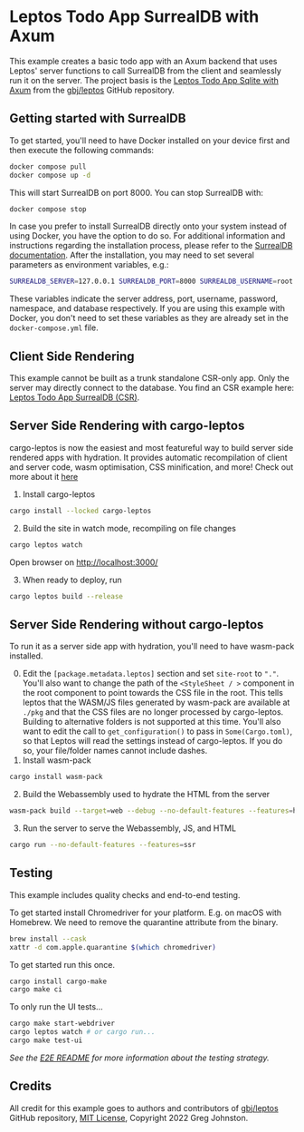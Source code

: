 # Leptos Todo App SurrealDB with Axum

This example creates a basic todo app with an Axum backend that uses Leptos' server functions to call SurrealDB from the client and seamlessly run it on the server. The project basis is the [Leptos Todo App Sqlite with Axum](https://github.com/leptos-rs/leptos/tree/7306ecccbc2c9aad7554ed900a54e5a5335f0b29/examples/todo_app_sqlite_axum) from the [gbj/leptos][leptos_repo] GitHub repository.

## Getting started with SurrealDB

To get started, you'll need to have Docker installed on your device first and then execute the following commands:

```bash
docker compose pull
docker compose up -d
```

This will start SurrealDB on port 8000. You can stop SurrealDB with: 
```bash
docker compose stop
```

In case you prefer to install SurrealDB directly onto your system instead of using Docker, you have the option to do so. For additional information and instructions regarding the installation process, please refer to the [SurrealDB documentation](https://surrealdb.com/docs/installation). After the installation, you may need to set several parameters as environment variables, e.g.:

```bash
SURREALDB_SERVER=127.0.0.1 SURREALDB_PORT=8000 SURREALDB_USERNAME=root SURREALDB_PASSWORD=root SURREALDB_NS=leptos_examples SURREALDB_DB=todos cargo leptos watch
```
These variables indicate the server address, port, username, password, namespace, and database respectively. If you are using this example with Docker, you don't need to set these variables as they are already set in the `docker-compose.yml` file.

## Client Side Rendering
This example cannot be built as a trunk standalone CSR-only app. Only the server may directly connect to the database.
You find an CSR example here: [Leptos Todo App SurrealDB (CSR)](https://github.com/trifel/leptos_todo_app_surrealdb).

## Server Side Rendering with cargo-leptos
cargo-leptos is now the easiest and most featureful way to build server side rendered apps with hydration. It provides automatic recompilation of client and server code, wasm optimisation, CSS minification, and more! Check out more about it [here](https://github.com/akesson/cargo-leptos)

1. Install cargo-leptos
```bash
cargo install --locked cargo-leptos
``` 
2. Build the site in watch mode, recompiling on file changes
```bash
cargo leptos watch
```

Open browser on [http://localhost:3000/](http://localhost:3000/)

3. When ready to deploy, run
```bash
cargo leptos build --release
```

## Server Side Rendering without cargo-leptos
To run it as a server side app with hydration, you'll need to have wasm-pack installed.

0. Edit the `[package.metadata.leptos]` section and set `site-root` to `"."`. You'll also want to change the path of the `<StyleSheet / >` component in the root component to point towards the CSS file in the root. This tells leptos that the WASM/JS files generated by wasm-pack are available at `./pkg` and that the CSS files are no longer processed by cargo-leptos. Building to alternative folders is not supported at this time. You'll also want to edit the call to `get_configuration()` to pass in `Some(Cargo.toml)`, so that Leptos will read the settings instead of cargo-leptos. If you do so, your file/folder names cannot include dashes.
1. Install wasm-pack
```bash
cargo install wasm-pack
```
2. Build the Webassembly used to hydrate the HTML from the server
```bash
wasm-pack build --target=web --debug --no-default-features --features=hydrate
```
3. Run the server to serve the Webassembly, JS, and HTML 
```bash
cargo run --no-default-features --features=ssr
```

## Testing

This example includes quality checks and end-to-end testing.

To get started install Chromedriver for your platform. 
E.g. on macOS with Homebrew. We need to remove the quarantine attribute from the binary.

```bash
brew install --cask 
xattr -d com.apple.quarantine $(which chromedriver)
```

To get started run this once.

```bash
cargo install cargo-make
cargo make ci
```

To only run the UI tests...

```bash
cargo make start-webdriver
cargo leptos watch # or cargo run...
cargo make test-ui
```

_See the [E2E README](./e2e/README.md) for more information about the testing strategy._

## Credits

All credit for this example goes to 
authors and contributors of [gbj/leptos][leptos_repo] GitHub repository, 
[MIT License][leptos_license], Copyright 2022 Greg Johnston.

[leptos_repo]: https://github.com/gbj/leptos
[leptos_nightly_note]: https://github.com/gbj/leptos#nightly-note
[leptos_license]: https://github.com/gbj/leptos/blob/e465867b30db8fccce7493f9fc913359246ac4bd/LICENSE